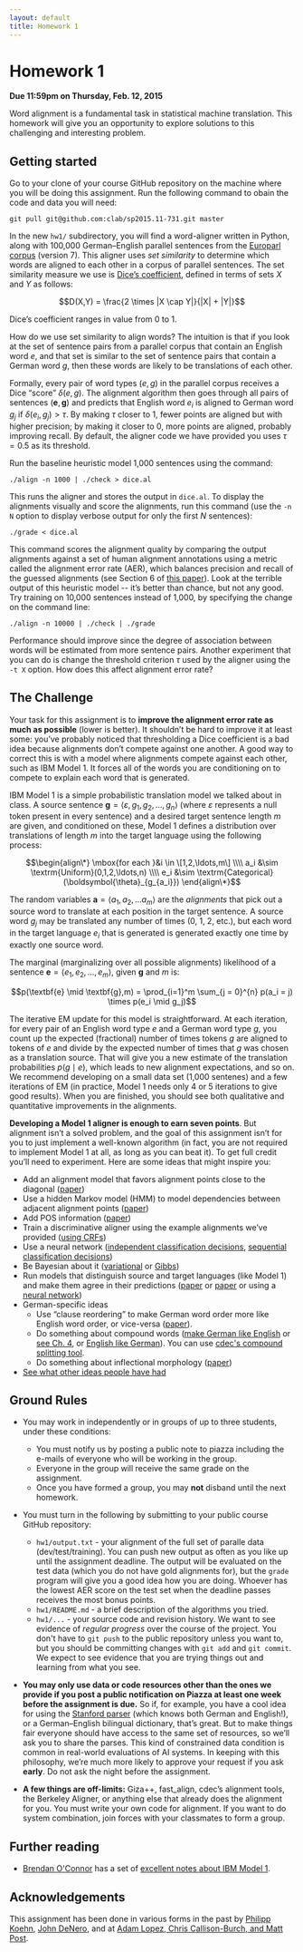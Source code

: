 ```yaml
---
layout: default
title: Homework 1
---
```

# Homework 1

**Due 11:59pm on Thursday, Feb. 12, 2015**

Word alignment is a fundamental task in statistical machine translation. This homework will give you an opportunity to explore solutions to this challenging and interesting problem.

## Getting started

Go to your clone of your course GitHub repository on the machine where you will be doing this assignment. Run the following command to obain the code and data you will need:

    git pull git@github.com:clab/sp2015.11-731.git master

In the new `hw1/` subdirectory, you will find a word-aligner written in Python, along with 100,000 German–English parallel sentences from the [Europarl corpus](http://www.statmt.org/europarl/) (version 7). This aligner uses *set similarity* to determine which words are aligned to each other in a corpus of parallel sentences. The set similarity measure we use is [Dice’s coefficient](http://en.wikipedia.org/wiki/Dice's_coefficient), defined in terms of sets $X$ and $Y$ as follows:

$$D(X,Y) = \frac{2 \times |X \cap Y|}{|X| + |Y|}$$

Dice’s coefficient ranges in value from $0$ to $1$.

How do we use set similarity to align words? The intuition is that if you look at the set of sentence pairs from a parallel corpus that contain an English word $e$, and that set is similar to the set of sentence pairs that contain a German word $g$, then these words are likely to be translations of each other.

Formally, every pair of word types $(e,g)$ in the parallel corpus receives a Dice “score” $\delta(e,g)$. The alignment algorithm then goes through all pairs of sentences $(\textbf{e},\textbf{g})$ and predicts that English word $e_i$ is aligned to German word $g_j$ if $\delta(e_i,g_j) > \tau$. By making $\tau$ closer to $1$, fewer points are aligned but with higher precision; by making it closer to $0$, more points are aligned, probably improving recall. By default, the aligner code we have provided you uses $\tau = 0.5$ as its threshold.

Run the baseline heuristic model 1,000 sentences using the command:

    ./align -n 1000 | ./check > dice.al

This runs the aligner and stores the output in `dice.al`. To display the alignments visually and score the alignments, run this command (use the `-n N` option to display verbose output for only the first $N$ sentences):

    ./grade < dice.al

This command scores the alignment quality by comparing the output alignments against a set of human alignment annotations using a metric called the alignment error rate (AER), which balances precision and recall of the guessed alignments (see Section 6 of [this paper](http://aclweb.org/anthology-new/P/P00/P00-1056.pdf)). Look at the terrible output of this heuristic model -- it’s better than chance, but not any good. Try training on 10,000 sentences instead of 1,000, by specifying the change on the command line:

    ./align -n 10000 | ./check | ./grade

Performance should improve since the degree of association between words will be estimated from more sentence pairs. Another experiment that you can do is change the threshold criterion $\tau$ used by the aligner using the `-t X` option. How does this affect alignment error rate?

## The Challenge

Your task for this assignment is to **improve the alignment error rate as much as possible** (lower is better). It shouldn’t be hard to improve it at least some: you’ve probably noticed that thresholding a Dice coefficient is a bad idea because alignments don’t compete against one another. A good way to correct this is with a model where alignments compete against each other, such as IBM Model 1. It forces all of the words you are conditioning on to compete to explain each word that is generated.

IBM Model 1 is a simple probabilistic translation model we talked about in class. A source sentence $\textbf{g} = \langle \varepsilon, g_1, g_2 , \ldots , g_{n} \rangle$ (where $\varepsilon$ represents a null token present in every sentence) and a desired target sentence length $m$ are given, and conditioned on these, Model 1 defines a distribution over translations of length $m$ into the target language using the following process:

$$\begin{align\*} \mbox{for each }&i \in \[1,2,\ldots,m\] \\\\
a_i &\sim \textrm{Uniform}(0,1,2,\ldots,n) \\\\
e_i &\sim \textrm{Categorical}(\boldsymbol{\theta}_{g_{a_i}})
\end{align\*}$$

The random variables $\textbf{a} = \langle a_1,a_2, \ldots a_m \rangle$ are the *alignments* that pick out a source word to translate at each position in the target sentence. A source word $g_j$ may be translated any number of times (0, 1, 2, etc.), but each word in the target language $e_i$ that is generated is generated exactly one time by exactly one source word.

The marginal (marginalizing over all possible alignments) likelihood of a sentence $\textbf{e} = \langle e_1, e_2, \ldots , e_m \rangle$, given $\textbf{g}$ and $m$ is:

$$p(\textbf{e} \mid \textbf{g},m) = \prod_{i=1}^m \sum_{j = 0}^{n} p(a_i = j) \times p(e_i \mid g_j)$$

The iterative EM update for this model is straightforward. At each iteration, for every pair of an English word type $e$ and a German word type $g$, you count up the expected (fractional) number of times tokens $g$ are aligned to tokens of $e$ and divide by the expected number of times that $g$ was chosen as a translation source. That will give you a new estimate of the translation probabilities $p(g \mid e)$, which leads to new alignment expectations, and so on. We recommend developing on a small data set (1,000 sentenes) and a few iterations of EM (in practice, Model 1 needs only 4 or 5 iterations to give good results). When you are finished, you should see both qualitative and quantitative improvements in the alignments.

**Developing a Model 1 aligner is enough to earn seven points**. But alignment isn’t a solved problem, and the goal of this assignment isn’t for you to just implement a well-known algorithm (in fact, you are not required to implement Model 1 at all, as long as you can beat it). To get full credit you’ll need to experiment. Here are some ideas that might inspire you:

 * Add an alignment model that favors alignment points close to the diagonal ([paper](http://aclweb.org/anthology/N/N13/N13-1073.pdf))
 * Use a hidden Markov model (HMM) to model dependencies between adjacent alignment points ([paper](http://aclweb.org/anthology-new/C/C96/C96-2141.pdf))
 * Add POS information ([paper](http://acl.ldc.upenn.edu/W/W02/W02-1012.pdf))
 * Train a discriminative aligner using the example alignments we’ve provided ([using CRFs](http://aclweb.org/anthology-new/P/P06/P06-1009.pdf))
 * Use a neural network ([independent classification decisions](http://www.aclweb.org/anthology/P13-1017.pdf), [sequential classification decisions](http://www.aclweb.org/anthology/P14-1138.pdf))
 * Be Bayesian about it ([variational](http://www.cs.rochester.edu/~gildea/pubs/riley-gildea-acl12.pdf) or [Gibbs](http://aclweb.org/anthology/P/P11/P11-2032.pdf))
 * Run models that distinguish source and target languages (like Model 1) and make them agree in their predictions ([paper](http://aclweb.org/anthology-new/N/N06/N06-1014.pdf) or [paper](http://www.denero.org/content/pubs/acl11_denero_dual.pdf) or using a [neural network](http://aclweb.org/anthology/H05-1009))
 * German-specific ideas
   * Use “clause reordering” to make German word order more like English word order, or vice-versa ([paper](http://www.humanities.mcmaster.ca/~kucerov/ACL2005.pdf)).
   * Do something about compound words ([make German like English](http://homepages.inf.ed.ac.uk/pkoehn/publications/compound2003.pdf) or [see Ch. 4](http://www.cs.cmu.edu/~cdyer/singlespace-thesis.pdf), or [English like German](http://aclweb.org/anthology-new/P/P10/P10-1047.pdf)). You can use [cdec's compound splitting tool](http://www.cdec-decoder.org/).
   * Do something about inflectional morphology ([paper](http://nlp.stanford.edu/~mcclosky/papers/sgwater-emnlp-2005.pdf))
 * [See what other ideas people have had](http://scholar.google.com/scholar?q=word+alignment)

## Ground Rules

 * You may work in independently or in groups of up to three students, under these conditions:
    * You must notify us by posting a public note to piazza including the e-mails of everyone who will be working in the group.
    * Everyone in the group will receive the same grade on the assignment.
    * Once you have formed a group, you may **not** disband until the next homework.

 * You must turn in the following by submitting to your public course GitHub repository:
    * `hw1/output.txt` - your alignment of the full set of paralle data (dev/test/training). You can push new output as often as you like up until the assignment deadline. The output will be evaluated on the test data (which you do not have gold alignments for), but the `grade` program will give you a good idea how you are doing. Whoever has the lowest AER score on the test set when the deadline passes receives the most bonus points.
    * `hw1/README.md` - a brief description of the algorithms you tried.
    * `hw1/...` - your source code and revision history. We want to see evidence of *regular progress* over the course of the project. You don't have to `git push` to the public repository unless you want to, but you should be committing changes with `git add` and `git commit`. We expect to see evidence that you are trying things out and learning from what you see.

 * **You may only use data or code resources other than the ones we provide if you post a public notification on Piazza at least one week before the assignment is due.** So if, for example, you have a cool idea for using the [Stanford parser](http://nlp.stanford.edu/software/lex-parser.shtml) (which knows both German and English!), or a German–English bilingual dictionary, that’s great. But to make things fair everyone should have access to the same set of resources, so we’ll ask you to share the parses. This kind of constrained data condition is common in real-world evaluations of AI systems. In keeping with this philosophy, we’re much more likely to approve your request if you ask **early**. Do not ask the night before the assignment.

 * **A few things are off-limits:** Giza++, fast_align, cdec’s alignment tools, the Berkeley Aligner, or anything else that already does the alignment for you. You must write your own code for alignment. If you want to do system combination, join forces with your classmates to form a group.

## Further reading

 * [Brendan O'Connor](http://brenocon.com/) has a set of [excellent notes about IBM Model 1](http://people.cs.umass.edu/~brenocon/inlp2014/notes/model1_em.html).

## Acknowledgements

This assignment has been done in various forms in the past by [Philipp Koehn](http://homepages.inf.ed.ac.uk/pkoehn/), [John DeNero](http://www.denero.org/), and at [Adam Lopez, Chris Callison-Burch, and Matt Post](http://mt-class.org/hw1.html).
